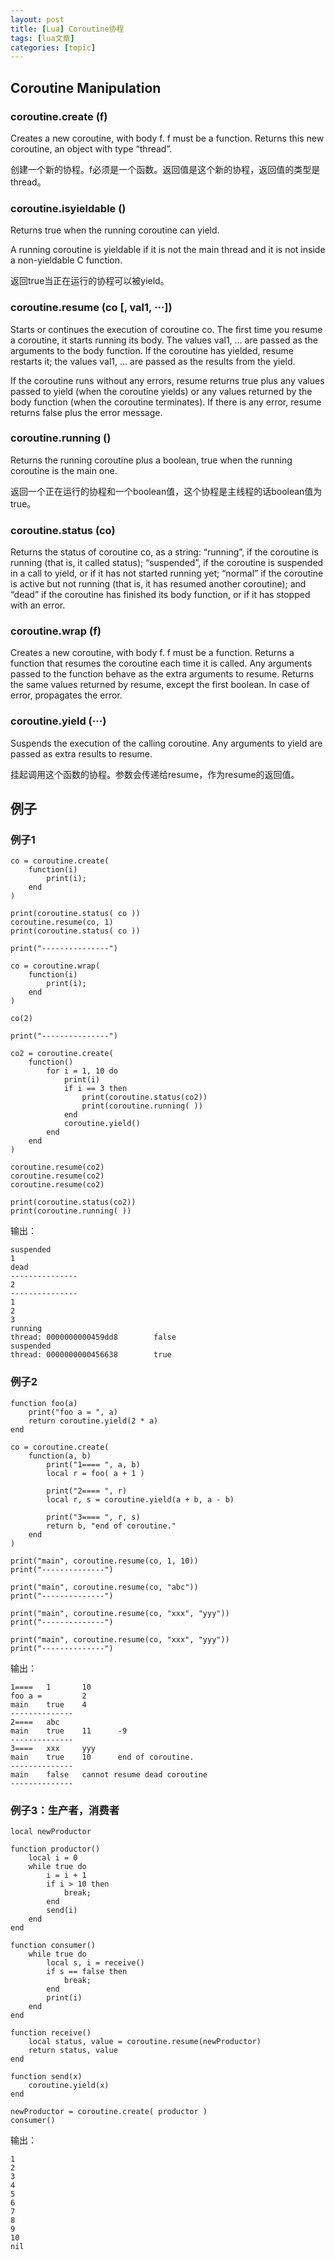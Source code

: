```yaml
---
layout: post
title: [Lua] Coroutine协程 
tags: [lua文章]
categories: [topic]
---
```

## Coroutine Manipulation

### coroutine.create (f)

Creates a new coroutine, with body f. f must be a function. Returns this new
coroutine, an object with type “thread”.

创建一个新的协程。f必须是一个函数。返回值是这个新的协程，返回值的类型是thread。

### coroutine.isyieldable ()

Returns true when the running coroutine can yield.

A running coroutine is yieldable if it is not the main thread and it is not
inside a non-yieldable C function.

返回true当正在运行的协程可以被yield。

### coroutine.resume (co [, val1, ···])

Starts or continues the execution of coroutine co. The first time you resume a
coroutine, it starts running its body. The values val1, … are passed as the
arguments to the body function. If the coroutine has yielded, resume restarts
it; the values val1, … are passed as the results from the yield.

If the coroutine runs without any errors, resume returns true plus any values
passed to yield (when the coroutine yields) or any values returned by the body
function (when the coroutine terminates). If there is any error, resume
returns false plus the error message.

### coroutine.running ()

Returns the running coroutine plus a boolean, true when the running coroutine
is the main one.

返回一个正在运行的协程和一个boolean值，这个协程是主线程的话boolean值为true。

### coroutine.status (co)

Returns the status of coroutine co, as a string: “running”, if the coroutine
is running (that is, it called status); “suspended”, if the coroutine is
suspended in a call to yield, or if it has not started running yet; “normal”
if the coroutine is active but not running (that is, it has resumed another
coroutine); and “dead” if the coroutine has finished its body function, or if
it has stopped with an error.

### coroutine.wrap (f)

Creates a new coroutine, with body f. f must be a function. Returns a function
that resumes the coroutine each time it is called. Any arguments passed to the
function behave as the extra arguments to resume. Returns the same values
returned by resume, except the first boolean. In case of error, propagates the
error.

### coroutine.yield (···)

Suspends the execution of the calling coroutine. Any arguments to yield are
passed as extra results to resume.

挂起调用这个函数的协程。参数会传递给resume，作为resume的返回值。

## 例子

### 例子1

    
    
    co = coroutine.create(
        function(i)
            print(i);
        end
    )
    
    print(coroutine.status( co ))
    coroutine.resume(co, 1)
    print(coroutine.status( co ))
    
    print("---------------")
    
    co = coroutine.wrap(
        function(i)
            print(i);
        end
    )
    
    co(2)
    
    print("---------------")
    
    co2 = coroutine.create(
        function()
            for i = 1, 10 do
                print(i)
                if i == 3 then
                    print(coroutine.status(co2))
                    print(coroutine.running( ))
                end
                coroutine.yield()
            end
        end
    )
    
    coroutine.resume(co2)
    coroutine.resume(co2)
    coroutine.resume(co2)
    
    print(coroutine.status(co2))
    print(coroutine.running( ))
    

输出：

    
    
    suspended
    1
    dead
    ---------------
    2
    ---------------
    1
    2
    3
    running
    thread: 0000000000459dd8        false
    suspended
    thread: 0000000000456638        true
    

### 例子2

    
    
    function foo(a)
        print("foo a = ", a)
        return coroutine.yield(2 * a)
    end
    
    co = coroutine.create(
        function(a, b)
            print("1==== ", a, b)
            local r = foo( a + 1 )
    
            print("2==== ", r)
            local r, s = coroutine.yield(a + b, a - b)
    
            print("3==== ", r, s)
            return b, "end of coroutine."
        end
    )
    
    print("main", coroutine.resume(co, 1, 10))
    print("--------------")
    
    print("main", coroutine.resume(co, "abc"))
    print("--------------")
    
    print("main", coroutine.resume(co, "xxx", "yyy"))
    print("--------------")
    
    print("main", coroutine.resume(co, "xxx", "yyy"))
    print("--------------")
    

输出：

    
    
    1====   1       10
    foo a =         2
    main    true    4
    --------------
    2====   abc
    main    true    11      -9
    --------------
    3====   xxx     yyy
    main    true    10      end of coroutine.
    --------------
    main    false   cannot resume dead coroutine
    --------------
    

### 例子3：生产者，消费者

    
    
    local newProductor
    
    function productor()
        local i = 0
        while true do
            i = i + 1
            if i > 10 then
                break;
            end
            send(i)
        end
    end
    
    function consumer()
        while true do
            local s, i = receive()
            if s == false then
                break;
            end
            print(i)
        end
    end
    
    function receive()
        local status, value = coroutine.resume(newProductor)
        return status, value
    end
    
    function send(x)
        coroutine.yield(x)
    end
    
    newProductor = coroutine.create( productor )
    consumer()
    
    

输出：

    
    
    1
    2
    3
    4
    5
    6
    7
    8
    9
    10
    nil